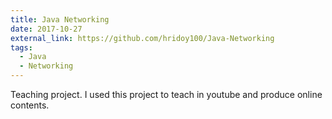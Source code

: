 ```yaml
---
title: Java Networking
date: 2017-10-27
external_link: https://github.com/hridoy100/Java-Networking
tags:
  - Java
  - Networking
---
```


Teaching project. I used this project to teach in youtube and produce online contents.

<!--more-->
